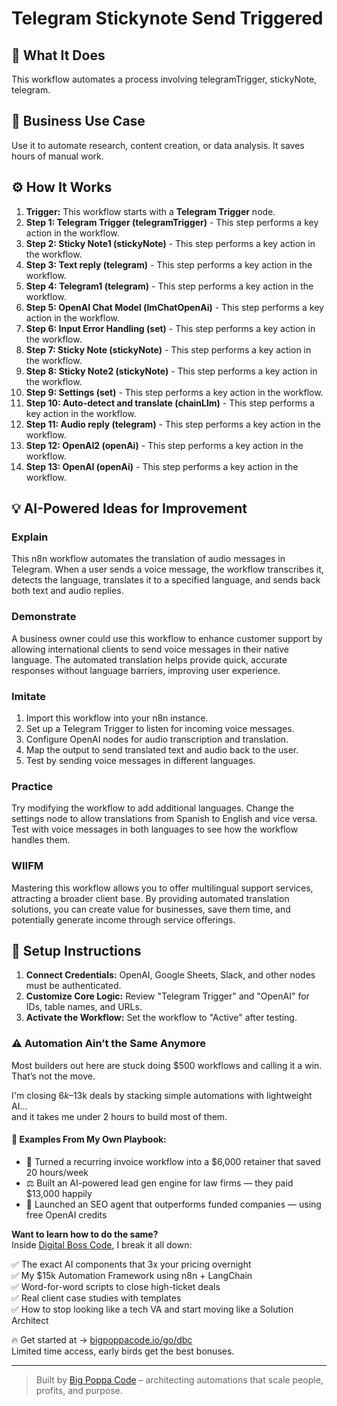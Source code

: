 # Telegram Stickynote Send Triggered

## 🚀 What It Does
This workflow automates a process involving telegramTrigger, stickyNote, telegram.

## 💼 Business Use Case
Use it to automate research, content creation, or data analysis. It saves hours of manual work.

## ⚙️ How It Works
1.  **Trigger:** This workflow starts with a **Telegram Trigger** node.
2. **Step 1: Telegram Trigger (telegramTrigger)** - This step performs a key action in the workflow.
3. **Step 2: Sticky Note1 (stickyNote)** - This step performs a key action in the workflow.
4. **Step 3: Text reply (telegram)** - This step performs a key action in the workflow.
5. **Step 4: Telegram1 (telegram)** - This step performs a key action in the workflow.
6. **Step 5: OpenAI Chat Model (lmChatOpenAi)** - This step performs a key action in the workflow.
7. **Step 6: Input Error Handling (set)** - This step performs a key action in the workflow.
8. **Step 7: Sticky Note (stickyNote)** - This step performs a key action in the workflow.
9. **Step 8: Sticky Note2 (stickyNote)** - This step performs a key action in the workflow.
10. **Step 9: Settings (set)** - This step performs a key action in the workflow.
11. **Step 10: Auto-detect and translate (chainLlm)** - This step performs a key action in the workflow.
12. **Step 11: Audio reply (telegram)** - This step performs a key action in the workflow.
13. **Step 12: OpenAI2 (openAi)** - This step performs a key action in the workflow.
14. **Step 13: OpenAI (openAi)** - This step performs a key action in the workflow.

## 💡 AI-Powered Ideas for Improvement
### Explain
This n8n workflow automates the translation of audio messages in Telegram. When a user sends a voice message, the workflow transcribes it, detects the language, translates it to a specified language, and sends back both text and audio replies. 

### Demonstrate
A business owner could use this workflow to enhance customer support by allowing international clients to send voice messages in their native language. The automated translation helps provide quick, accurate responses without language barriers, improving user experience.

### Imitate
1. Import this workflow into your n8n instance.
2. Set up a Telegram Trigger to listen for incoming voice messages.
3. Configure OpenAI nodes for audio transcription and translation.
4. Map the output to send translated text and audio back to the user.
5. Test by sending voice messages in different languages.

### Practice
Try modifying the workflow to add additional languages. Change the settings node to allow translations from Spanish to English and vice versa. Test with voice messages in both languages to see how the workflow handles them.

### WIIFM
Mastering this workflow allows you to offer multilingual support services, attracting a broader client base. By providing automated translation solutions, you can create value for businesses, save them time, and potentially generate income through service offerings.

## 🔧 Setup Instructions
1. **Connect Credentials:** OpenAI, Google Sheets, Slack, and other nodes must be authenticated.
2. **Customize Core Logic:** Review "Telegram Trigger" and "OpenAI" for IDs, table names, and URLs.
3. **Activate the Workflow:** Set the workflow to "Active" after testing.

### ⚠️ Automation Ain’t the Same Anymore

Most builders out here are stuck doing $500 workflows and calling it a win.  
That’s not the move.  

I'm closing $6k–$13k deals by stacking simple automations with lightweight AI...  
and it takes me under 2 hours to build most of them.

#### 🧠 Examples From My Own Playbook:
- 🔁 Turned a recurring invoice workflow into a $6,000 retainer that saved 20 hours/week  
- ⚖️ Built an AI-powered lead gen engine for law firms — they paid $13,000 happily  
- 🚀 Launched an SEO agent that outperforms funded companies — using free OpenAI credits  

**Want to learn how to do the same?**  
Inside [Digital Boss Code](https://bigpoppacode.io/go/dbc), I break it all down:

✅ The exact AI components that 3x your pricing overnight  
✅ My $15k Automation Framework using n8n + LangChain  
✅ Word-for-word scripts to close high-ticket deals  
✅ Real client case studies with templates  
✅ How to stop looking like a tech VA and start moving like a Solution Architect  

🔥 Get started at → [bigpoppacode.io/go/dbc](https://bigpoppacode.io/go/dbc)  
Limited time access, early birds get the best bonuses.

---
> Built by [Big Poppa Code](https://bigpoppacode.io) – architecting automations that scale people, profits, and purpose.
